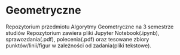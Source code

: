 # Geometryczne
Repozytorium przedmiotu Algorytmy Geometryczne na 3 semestrze studiów
Repozytorium zawiera pliki Jupyter Notebook(.ipynb), sprawozdania(.pdf), polecenia(.pdf) oraz tesowane zbiory punktów/linii/figur w zależności od zadania(pliki tekstowe).
